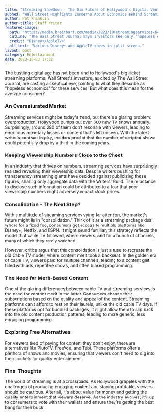 ```yaml
---
title: "Streaming Showdown - The Dim Future of Hollywood's Digital Ventures?"
subhed: "Wall Street Highlights Concerns About Economics Behind Streaming Platforms"
author: Pat Franklin
author-title: Staff Writer
featured-image: 
  path: "https://media.breitbart.com/media/2023/10/streamingservices-640x480.jpg"
  cutline: "The Wall Street Journal says investors see only 'hopeless economics' for Hollywood streaming services."
  credit: "Disney+/AppleTV+"
  alt-text: "Various Disney+ and AppleTV shows in split screen."
layout: post
category: Entertainment
date: 2023-10-03 17:02
---
```


The bustling digital age has not been kind to Hollywood's big-ticket streaming platforms. Wall Street's investors, as cited by The Wall Street Journal, are casting a skeptical eye, pointing to what they describe as "hopeless economics" for these services. But what does this mean for the average consumer?

### An Oversaturated Market
Streaming services might be today's trend, but there's a glaring problem: overproduction. Hollywood pumps out over 300 new TV shows annually. Surprisingly, around 290 of them don't resonate with viewers, leading to enormous monetary losses on content that's left unseen. With the latest writer's contract in play, insiders predict that the number of scripted shows could potentially drop by a third in the coming years.

### Keeping Viewership Numbers Close to the Chest
In an industry that thrives on numbers, streaming services have surprisingly resisted revealing their viewership data. Despite writers pushing for transparency, streaming giants have decided against publicizing these figures, sharing only aggregate data with the Writers' Guild. The reluctance to disclose such information could be attributed to a fear that poor viewership numbers might adversely impact stock prices.

### Consolidation - The Next Step?
With a multitude of streaming services vying for attention, the market's future might lie in "consolidation." Think of it as a streaming package deal, where for a fixed fee, consumers get access to multiple platforms like Disney+, Netflix, and ESPN. It might sound familiar; this strategy reflects the model that cable TV followed, where viewers paid for a bunch of channels, many of which they rarely watched.

However, critics argue that this consolidation is just a ruse to recreate the old Cable TV model, where content merit took a backseat. In the golden era of cable TV, viewers paid for multiple channels, leading to a content glut filled with ads, repetitive shows, and often biased programming.

### The Need for Merit-Based Content
One of the glaring differences between cable TV and streaming services is the need for content merit in the latter. Consumers choose their subscriptions based on the quality and appeal of the content. Streaming platforms can't afford to rest on their laurels, unlike the old cable TV days. If these platforms opt for bundled packages, it might allow them to slip back into the old content production patterns, leading to more generic, less engaging programming.

### Exploring Free Alternatives
For viewers tired of paying for content they don't enjoy, there are alternatives like PlutoTV, FreeVee, and Tubi. These platforms offer a plethora of shows and movies, ensuring that viewers don't need to dig into their pockets for quality entertainment.

### Final Thoughts
The world of streaming is at a crossroads. As Hollywood grapples with the challenges of producing engaging content and staying profitable, viewers should be cautious. After all, it's about value for money and getting the quality entertainment that viewers deserve. As the industry evolves, it's up to consumers to vote with their wallets and ensure they're getting the best bang for their buck.
